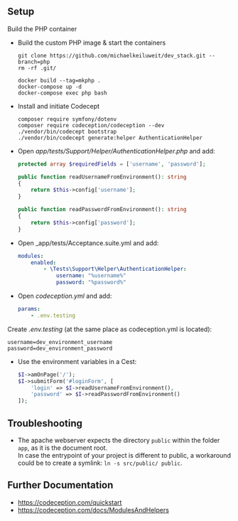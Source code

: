 

## Setup

Build the PHP container

- Build the custom PHP image & start the containers
  ```shell
  git clone https://github.com/michaelkeiluweit/dev_stack.git --branch=php
  rm -rf .git/
  
  docker build --tag=mkphp .
  docker-compose up -d
  docker-compose exec php bash
  ```
- Install and initiate Codecept
  ```shell
  composer require symfony/dotenv
  composer require codeception/codeception --dev
  ./vendor/bin/codecept bootstrap
  ./vendor/bin/codecept generate:helper AuthenticationHelper
  ```
  
- Open _app/tests/Support/Helper/AuthenticationHelper.php_ and add:
  ```php
  protected array $requiredFields = ['username', 'password'];
  
  public function readUsernameFromEnvironment(): string
  {
      return $this->config['username'];
  }
  
  public function readPasswordFromEnvironment(): string
  {
      return $this->config['password'];
  }
  ```
- Open _app/tests/Acceptance.suite.yml and add:
  ```yaml
  modules:
      enabled:
          - \Tests\Support\Helper\AuthenticationHelper:
              username: "%username%"
              password: "%password%"
  ```
- Open _codeception.yml_ and add:
  ```yaml
  params:
      - .env.testing
  ```
Create _.env.testing_ (at the same place as codeception.yml is located):
  ```env
  username=dev_environment_username
  password=dev_environment_password
  ```
- Use the environment variables in a Cest:
  ```php
  $I->amOnPage('/');
  $I->submitForm('#loginForm', [
      'login' => $I->readUsernameFromEnvironment(),
      'password' => $I->readPasswordFromEnvironment()
  ]);
  ```
## Troubleshooting
- The apache webserver expects the directory `public` within the folder `app`, as it is the document root.  
In case the entrypoint of your project is different to public, a workaround could be to create a symlink: `ln -s src/public/ public`.

## Further Documentation 
- https://codeception.com/quickstart
- https://codeception.com/docs/ModulesAndHelpers